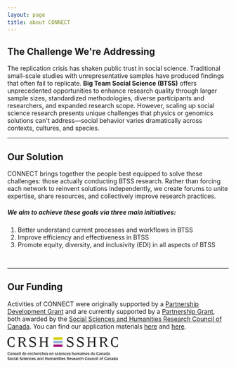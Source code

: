 ```yaml
---
layout: page
title: about CONNECT
---
```


## The Challenge We're Addressing
The replication crisis has shaken public trust in social science. Traditional small-scale studies with unrepresentative samples have produced findings that often fail to replicate. **Big Team Social Science (BTSS)** offers unprecedented opportunities to enhance research quality through larger sample sizes, standardized methodologies, diverse participants and researchers, and expanded research scope. However, scaling up social science research presents unique challenges that physics or genomics solutions can't address—social behavior varies dramatically across contexts, cultures, and species.

***

## Our Solution
CONNECT brings together the people best equipped to solve these challenges: those actually conducting BTSS research. Rather than forcing each network to reinvent solutions independently, we create forums to unite expertise, share resources, and collectively improve research practices.

##### We aim to achieve these goals via three main initiatives:

1. Better understand current processes and workflows in BTSS
2. Improve efficiency and effectiveness in BTSS
3. Promote equity, diversity, and inclusivity (EDI) in all aspects of BTSS

<br>

***

## Our Funding
Activities of CONNECT were originally supported by a [Partnership Development Grant](https://www.sshrc-crsh.gc.ca/funding-financement/programs-programmes/partnership_development_grants-subventions_partenariat_developpement-eng.aspx) and are currently supported by a [Partnership Grant](https://sshrc-crsh.canada.ca/en/funding/opportunities/partnership-grants.aspx), both awarded by the [Social Sciences and Humanities Research Council of Canada](https://www.sshrc-crsh.gc.ca/). You can find our application materials [here](https://osf.io/xavnd/) and [here](https://drive.google.com/file/d/1rzwoVNW7M8pBDB3SBpnh5IqkK-wuebI2/view?usp=drive_link).

<img src="/assets/img/sshrc-logo.jpg" style="width:50%">
